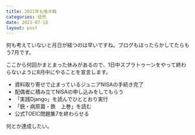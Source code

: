 ```yaml
---
title: 2021年も後半戦
categories: 徒然
date: 2021-07-18
layout: post
---
```


何も考えていないと月日が経つのは早いですね。ブログもほったらかしてたらもう7月です。

ここから何回かまとまった休みがあるので、1日中スプラトゥーンをやって終わらないように8月中にやることを宣言します。

- 資料取り寄せで止まっているジュニアNISAの手続き完了
- 配偶者に積み立てNISAの申し込みをしてもらう
- 「実践Django」を読んでひととおり実行
- 「銃・病原菌・鉄　上巻」を読む
- 公式TOEIC問題集7を終わらせる

何とか達成したい。